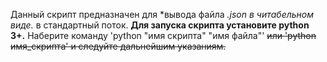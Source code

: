 Данный скрипт предназначен для *вывода файла *.json в читабельном виде.* в стандартный поток.
**Для запуска скрипта установите python 3+.**
Наберите команду 'python "имя скрипта" "имя файла"' ~~или 'python имя_скрипта' и следуйте дальнейшим указаниям.~~
